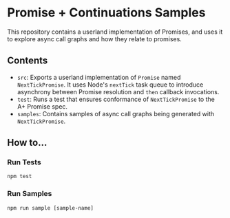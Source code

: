 # Promise + Continuations Samples

This repository contains a userland implementation of Promises, and uses it to explore async call graphs and how they relate to promises.

## Contents

* `src`: Exports a userland implementation of `Promise` named `NextTickPromise`. It uses Node's `nextTick` task queue to introduce asynchrony between Promise resolution and `then` callback invocations.
* `test`: Runs a test that ensures conformance of `NextTickPromise` to the A+ Promise spec.
* `samples`: Contains samples of async call graphs being generated with `NextTickPromise`.

## How to...

### Run Tests

`npm test`

### Run Samples

`npm run sample [sample-name]`
